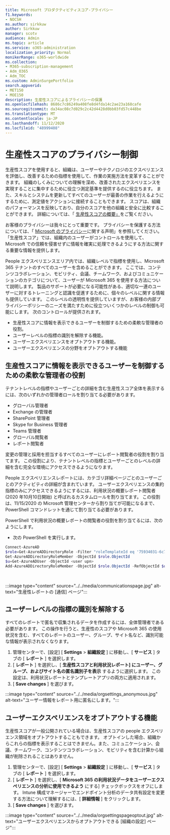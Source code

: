 ```yaml
---
title: Microsoft プロダクティビティスコア-プライバシー
f1.keywords:
- NOCSH
ms.author: sirkkuw
author: Sirkkuw
manager: scotv
audience: Admin
ms.topic: article
ms.service: o365-administration
localization_priority: Normal
monikerRange: o365-worldwide
ms.collection:
- M365-subscription-management
- Adm_O365
- Adm_TOC
ms.custom: AdminSurgePortfolio
search.appverid:
- MET150
- MOE150
description: 生産性スコアによるプライバシーの保護
ms.openlocfilehash: 8686c7c86249a408fe8d4fda14c2ae23a168cafe
ms.sourcegitcommit: da34ac08c7d029c2c42d4428d0bb03fd57c448be
ms.translationtype: MT
ms.contentlocale: ja-JP
ms.lasthandoff: 11/12/2020
ms.locfileid: "48999408"
---
```

# <a name="privacy-controls-for-productivity-score"></a>生産性スコアのプライバシー制御

生産性スコアを使用すると、組織は、ユーザーやテクノロジのエクスペリエンスを評価し、改善するための指標を使用して、作業の実施方法を変革することができます。 組織のしくみについての理解を深め、改善されたエクスペリエンスを実現することに集中するために役立つ測定基準を提供するのに役立ちます。  また、スキルとシステムを更新してすべてのユーザーが最善の作業を行えるようにするために、測定値をアクションに接続することもできます。 スコアは、組織のパフォーマンスを反映しており、自分のスコアを他の組織と安全に比較することができます。  詳細については、「 [生産性スコアの概要」](productivity-score.md)をご覧ください。

お客様のプライバシーは我々にとって重要です。 プライバシーを保護する方法については、「 [Microsoft のプライバシー](https://privacy.microsoft.com/privacystatement)に関する声明」を参照してください。 「生産性スコア」では、組織内のユーザーがコントロールを使用して、Microsoft での信頼を侵害せずに情報を確実に処理できるようにする方法に関する重要な情報を提供します。

People エクスペリエンスエリア内では、組織レベルで指標を使用し、Microsoft 365 テナントのすべてのユーザーを含めることができます。 ここでは、コンテンツコラボレーション、モビリティ、会議、チームワーク、およびコミュニケーションのカテゴリについて、ユーザーが Microsoft 365 を使用する方法について説明します。 製品のサポートが必要になる可能性がある、適切な一連のユーザーに対するトレーニングと認識を促進するために、個々のレベルに関する情報も提供しています。 このレベルの透明性を提供していますが、お客様の内部プライバシーポリシーのニーズを満たすために役立ついくつかのレベルの制御も可能にします。
次のコントロールが提供されます。

- 生産性スコアに情報を表示できるユーザーを制御するための柔軟な管理者の役割。
- ユーザーレベルの指標の識別を解除する機能。
- ユーザーエクスペリエンスをオプトアウトする機能。
- ユーザーエクスペリエンスの分野をオプトアウトする機能

## <a name="flexible-admin-roles-to-control-who-can-see-the-information-in-productivity-score"></a>生産性スコアに情報を表示できるユーザーを制御するための柔軟な管理者の役割

テナントレベルの指標やユーザーごとの詳細を含む生産性スコア全体を表示するには、次のいずれかの管理者ロールを割り当てる必要があります。

- グローバル管理者
- Exchange の管理者
- SharePoint 管理者
- Skype for Business 管理者
- Teams 管理者
- グローバル閲覧者
- レポート閲覧者

変更の管理と採用を担当するすべてのユーザーにレポート閲覧者の役割を割り当てます。 この役割により、テナントレベルの指標とユーザーごとのレベルの詳細を含む完全な環境にアクセスできるようになります。

People エクスペリエンスレポートには、カテゴリ詳細ページごとのユーザーごとのアクティビティの詳細が含まれています。 ユーザーエクスペリエンスの集約指標のみにアクセスできるようにするには、利用状況の概要レポート閲覧者 (2020 年10月10日開始) と呼ばれるカスタムロールを割り当てます。 この役割は、11/15/2020 の Microsoft 管理センターから割り当てが可能になるまで、PowerShell コマンドレットを通じて割り当てる必要があります。

PowerShell で利用状況の概要レポートの閲覧者の役割を割り当てるには、次のようにします。

- 次の PowerShell を実行します。

```powershell
Connect-AzureAD
$role=Get-AzureADDirectoryRole -Filter "roleTemplateId eq '75934031-6c7e-415a-99d7-48dbd49e875e'"
Get-AzureADDirectoryRoleMember -ObjectId $role.ObjectId
$u=Get-AzureADUser -ObjectId <user upn>
Add-AzureADDirectoryRoleMember -ObjectId $role.ObjectId -RefObjectId $u.ObjectId
```

</br>

:::image type="content" source="../../media/communicationspage.jpg" alt-text="生産性レポートの [通信] ページ":::

## <a name="de-identification-of-user-level-metrics"></a>ユーザーレベルの指標の識別を解除する

すべてのレポートで匿名で収集されるデータを作成するには、全体管理者である必要があります。 この操作を行うと、生産性のスコアや Microsoft 365 の使用状況を含む、すべてのレポートのユーザー、グループ、サイト名など、識別可能な情報が表示されなくなります。

1. 管理センターで、[設定] [ **Settings**   >   **組織設定** ] に移動し、[ **サービス** ] タブの [ **レポート** ] を選択します。
2. [  **レポート** ] を選択し、[  **生産性スコアと利用状況レポート] にユーザー、グループ、およびサイト名の匿名識別子を表示** するように選択します。 この設定は、利用状況レポートとテンプレートアプリの両方に適用されます。
3. [  **Save changes** ] を選びます。

:::image type="content" source="../../media/orgsettings_anonymous.jpg" alt-text="ユーザー情報をレポート用に匿名にします。":::

## <a name="capability-to-opt-out-of-people-experiences"></a>ユーザーエクスペリエンスをオプトアウトする機能

生産性スコアが一般公開されている場合は、生産性スコアの people エクスペリエンス領域をオプトアウトすることもできます。 オプトインした場合、組織からこれらの指標を表示することはできません。また、コミュニケーション、会議、チームワーク、コンテンツコラボレーション、モビリティを含む計算から組織が削除されることはありません。

1. 管理センターで、[設定] [ **Settings**   >   **組織設定** ] に移動し、[ **サービス** ] タブの [ **レポート** ] を選択します。
2. [  **レポート** ] を選択し、[  **Microsoft 365 の利用状況データをユーザーエクスペリエンスの分析に使用できるよう** にする] チェックボックスをオフにします。 Intune 構成マネージャーでエンドポイント分析のデータ共有設定を変更する方法について理解するには、[ **詳細情報** ] をクリックします。
3. [  **Save changes** ] を選びます。

:::image type="content" source="../../media/orgsettingspageoptout.jpg" alt-text="ユーザーエクスペリエンスからオプトアウトできる [組織の設定] ページ":::